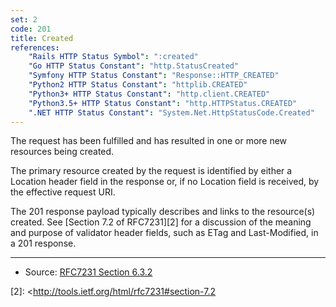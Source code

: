 ```yaml
---
set: 2
code: 201
title: Created
references:
    "Rails HTTP Status Symbol": ":created"
    "Go HTTP Status Constant": "http.StatusCreated"
    "Symfony HTTP Status Constant": "Response::HTTP_CREATED"
    "Python2 HTTP Status Constant": "httplib.CREATED"
    "Python3+ HTTP Status Constant": "http.client.CREATED"
    "Python3.5+ HTTP Status Constant": "http.HTTPStatus.CREATED"
    ".NET HTTP Status Constant": "System.Net.HttpStatusCode.Created"
---
```


The request has been fulfilled and has resulted in one or more new resources being created.

The primary resource created by the request is identified by either a Location header field in the response or, if no Location field is received, by the effective request URI.

The 201 response payload typically describes and links to the resource(s) created. See [Section 7.2 of RFC7231][2] for a discussion of the meaning and purpose of validator header fields, such as ETag and Last-Modified, in a 201 response.

---

* Source: [RFC7231 Section 6.3.2][1]

[1]: <http://tools.ietf.org/html/rfc7231#section-6.3.2>
[2]: <http://tools.ietf.org/html/rfc7231#section-7.2
